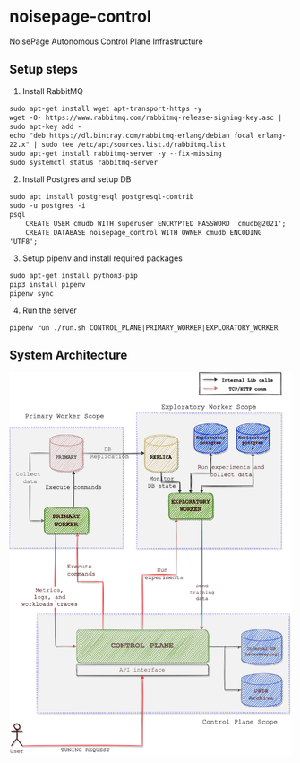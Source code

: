 # noisepage-control
NoisePage Autonomous Control Plane Infrastructure


## Setup steps


1. Install RabbitMQ

```
sudo apt-get install wget apt-transport-https -y
wget -O- https://www.rabbitmq.com/rabbitmq-release-signing-key.asc | sudo apt-key add -
echo "deb https://dl.bintray.com/rabbitmq-erlang/debian focal erlang-22.x" | sudo tee /etc/apt/sources.list.d/rabbitmq.list
sudo apt-get install rabbitmq-server -y --fix-missing
sudo systemctl status rabbitmq-server
```

2. Install Postgres and setup DB

```
sudo apt install postgresql postgresql-contrib
sudo -u postgres -i
psql
    CREATE USER cmudb WITH superuser ENCRYPTED PASSWORD 'cmudb@2021';
    CREATE DATABASE noisepage_control WITH OWNER cmudb ENCODING 'UTF8';
```

3. Setup pipenv and install required packages

```
sudo apt-get install python3-pip
pip3 install pipenv
pipenv sync
```

4. Run the server
```
pipenv run ./run.sh CONTROL_PLANE|PRIMARY_WORKER|EXPLORATORY_WORKER
```


## System Architecture

![](./images/architecture.png "System Architecture")
